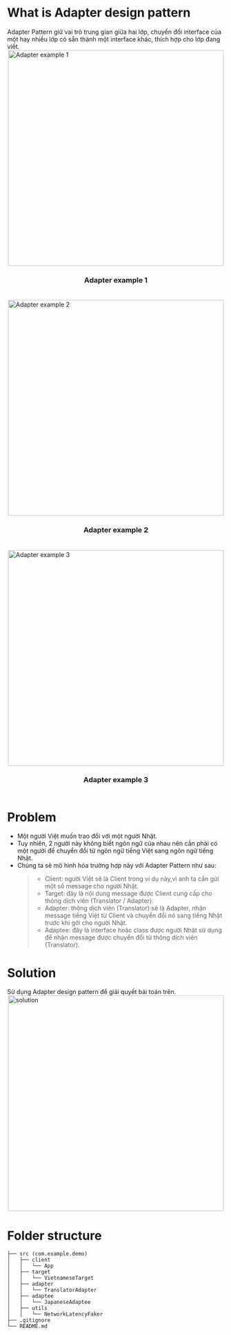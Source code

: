 # What is Adapter design pattern
Adapter Pattern giữ vai trò trung gian giữa hai lớp, chuyển đổi interface của một hay nhiều lớp có sẵn thành một interface khác, thích hợp cho lớp đang viết. <br>
![Adapter example 1](https://gpcoder.com/wp-content/uploads/2018/10/adapter-pattern-example.jpg) 
### Adapter example 1 <br><br>
![Adapter example 2](https://gpcoder.com/wp-content/uploads/2018/10/adapter-1.jpg)
### Adapter example 2 <br><br>
![Adapter example 3](https://gpcoder.com/wp-content/uploads/2018/10/adapter-laptop.jpeg)
### Adapter example 3 <br><br>

# Problem
- Một người Việt muốn trao đổi với một người Nhật. 
- Tuy nhiên, 2 người này không biết ngôn ngữ của nhau nên cần phải có một người để chuyển đổi từ ngôn ngữ tiếng Việt sang ngôn ngữ tiếng Nhật. 
- Chúng ta sẽ mô hình hóa trường hợp này với Adapter Pattern như sau:
  > - Client: người Việt sẽ là Client trong ví dụ này,vì anh ta cần gửi một số message cho người Nhật.
  > - Target: đây là nội dung message được Client cung cấp cho thông dịch viên (Translator / Adapter).
  > - Adapter: thông dịch viên (Translator) sẽ là Adapter, nhận message tiếng Việt từ Client và chuyển đổi nó sang tiếng Nhật trước khi gởi cho người Nhật.
  > - Adaptee: đây là interface hoặc class được người Nhật sử dụng để nhận message được chuyển đổi từ thông dịch viên (Translator).

# Solution

Sử dụng Adapter design pattern để giải quyết bài toán trên.
![solution](https://gpcoder.com/wp-content/uploads/2018/10/design-patterns-adapter-diagram-translator-example.png)
 
# Folder structure
```
├── src (com.example.demo)
│   ├── client
│   │   └── App
│   ├── target
│   │   └── VietnameseTarget
│   ├── adapter
│   │   └── TranslatorAdapter
│   ├── adaptee
│   │   └── JapaneseAdaptee
│   ├── utils
│   │   └── NetworkLatencyFaker
├── .gitignore
└── README.md
```
<style>
    img {
        display: block;
        margin:0 auto;
        width:500px;
    }
    h2, h3{
        text-align:center;
    }
</style>
